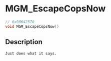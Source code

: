# MGM_EscapeCopsNow
```c
// 0x00642570
void MGM_EscapeCopsNow()
```
## Description
```
Just does what it says.
```
